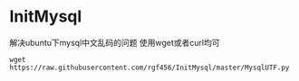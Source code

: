# InitMysql
解决ubuntu下mysql中文乱码的问题
使用wget或者curl均可
```
wget https://raw.githubusercontent.com/rgf456/InitMysql/master/MysqlUTF.py
```